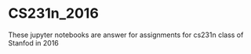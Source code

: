 # CS231n_2016
These jupyter notebooks are answer for assignments for cs231n class of Stanfod in 2016
